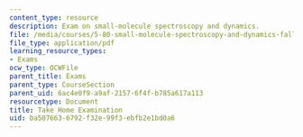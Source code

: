 ```yaml
---
content_type: resource
description: Exam on small-molecule spectroscopy and dynamics.
file: /media/courses/5-80-small-molecule-spectroscopy-and-dynamics-fall-2008/ba5076636792f32e99f3ebfb2e1bd0a6_examf_1978.pdf
file_type: application/pdf
learning_resource_types:
- Exams
ocw_type: OCWFile
parent_title: Exams
parent_type: CourseSection
parent_uid: 6ac4e0f9-a9af-2157-6f4f-b785a617a113
resourcetype: Document
title: Take Home Examination
uid: ba507663-6792-f32e-99f3-ebfb2e1bd0a6
---
```

